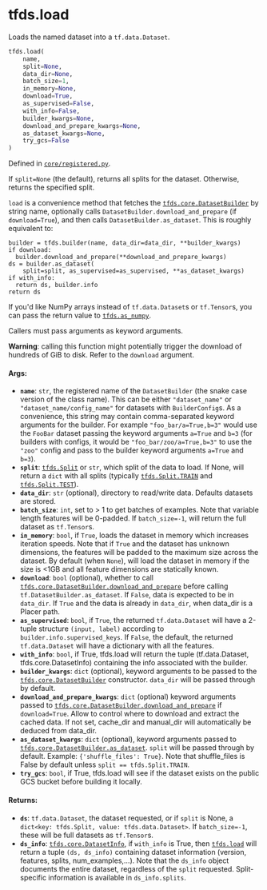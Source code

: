 <div itemscope itemtype="http://developers.google.com/ReferenceObject">
<meta itemprop="name" content="tfds.load" />
<meta itemprop="path" content="Stable" />
</div>

# tfds.load

Loads the named dataset into a `tf.data.Dataset`.

```python
tfds.load(
    name,
    split=None,
    data_dir=None,
    batch_size=1,
    in_memory=None,
    download=True,
    as_supervised=False,
    with_info=False,
    builder_kwargs=None,
    download_and_prepare_kwargs=None,
    as_dataset_kwargs=None,
    try_gcs=False
)
```

Defined in [`core/registered.py`](https://github.com/tensorflow/datasets/tree/master/tensorflow_datasets/core/registered.py).

<!-- Placeholder for "Used in" -->

If `split=None` (the default), returns all splits for the dataset. Otherwise,
returns the specified split.

`load` is a convenience method that fetches the <a href="../tfds/core/DatasetBuilder.md"><code>tfds.core.DatasetBuilder</code></a> by
string name, optionally calls `DatasetBuilder.download_and_prepare`
(if `download=True`), and then calls `DatasetBuilder.as_dataset`.
This is roughly equivalent to:

```
builder = tfds.builder(name, data_dir=data_dir, **builder_kwargs)
if download:
  builder.download_and_prepare(**download_and_prepare_kwargs)
ds = builder.as_dataset(
    split=split, as_supervised=as_supervised, **as_dataset_kwargs)
if with_info:
  return ds, builder.info
return ds
```

If you'd like NumPy arrays instead of `tf.data.Dataset`s or `tf.Tensor`s,
you can pass the return value to <a href="../tfds/as_numpy.md"><code>tfds.as_numpy</code></a>.

Callers must pass arguments as keyword arguments.

**Warning**: calling this function might potentially trigger the download
of hundreds of GiB to disk. Refer to the `download` argument.

#### Args:

*   <b>`name`</b>: `str`, the registered name of the `DatasetBuilder` (the snake
    case version of the class name). This can be either `"dataset_name"` or
    `"dataset_name/config_name"` for datasets with `BuilderConfig`s. As a
    convenience, this string may contain comma-separated keyword arguments for
    the builder. For example `"foo_bar/a=True,b=3"` would use the `FooBar`
    dataset passing the keyword arguments `a=True` and `b=3` (for builders with
    configs, it would be `"foo_bar/zoo/a=True,b=3"` to use the `"zoo"` config
    and pass to the builder keyword arguments `a=True` and `b=3`).
*   <b>`split`</b>: <a href="../tfds/Split.md"><code>tfds.Split</code></a> or
    `str`, which split of the data to load. If None, will return a `dict` with
    all splits (typically
    <a href="../tfds/Split.md#TRAIN"><code>tfds.Split.TRAIN</code></a> and
    <a href="../tfds/Split.md#TEST"><code>tfds.Split.TEST</code></a>).
*   <b>`data_dir`</b>: `str` (optional), directory to read/write data. Defaults
    datasets are stored.
*   <b>`batch_size`</b>: `int`, set to > 1 to get batches of examples. Note that
    variable length features will be 0-padded. If `batch_size=-1`, will return
    the full dataset as `tf.Tensor`s.
*   <b>`in_memory`</b>: `bool`, if `True`, loads the dataset in memory which
    increases iteration speeds. Note that if `True` and the dataset has unknown
    dimensions, the features will be padded to the maximum size across the
    dataset. By default (when `None`), will load the dataset in memory if the
    size is <1GB and all feature dimensions are statically known.
*   <b>`download`</b>: `bool` (optional), whether to call
    <a href="../tfds/core/DatasetBuilder.md#download_and_prepare"><code>tfds.core.DatasetBuilder.download_and_prepare</code></a>
    before calling `tf.DatasetBuilder.as_dataset`. If `False`, data is expected
    to be in `data_dir`. If `True` and the data is already in `data_dir`,
    when data_dir is a Placer path.
*   <b>`as_supervised`</b>: `bool`, if `True`, the returned `tf.data.Dataset`
    will have a 2-tuple structure `(input, label)` according to
    `builder.info.supervised_keys`. If `False`, the default, the returned
    `tf.data.Dataset` will have a dictionary with all the features.
*   <b>`with_info`</b>: `bool`, if True, tfds.load will return the tuple
    (tf.data.Dataset, tfds.core.DatasetInfo) containing the info associated with
    the builder.
*   <b>`builder_kwargs`</b>: `dict` (optional), keyword arguments to be passed
    to the
    <a href="../tfds/core/DatasetBuilder.md"><code>tfds.core.DatasetBuilder</code></a>
    constructor. `data_dir` will be passed through by default.
*   <b>`download_and_prepare_kwargs`</b>: `dict` (optional) keyword arguments
    passed to
    <a href="../tfds/core/DatasetBuilder.md#download_and_prepare"><code>tfds.core.DatasetBuilder.download_and_prepare</code></a>
    if `download=True`. Allow to control where to download and extract the
    cached data. If not set, cache_dir and manual_dir will automatically be
    deduced from data_dir.
*   <b>`as_dataset_kwargs`</b>: `dict` (optional), keyword arguments passed to
    <a href="../tfds/core/DatasetBuilder.md#as_dataset"><code>tfds.core.DatasetBuilder.as_dataset</code></a>.
    `split` will be passed through by default. Example: `{'shuffle_files':
    True}`. Note that shuffle_files is False by default unless `split ==
    tfds.Split.TRAIN`.
*   <b>`try_gcs`</b>: `bool`, if True, tfds.load will see if the dataset exists
    on the public GCS bucket before building it locally.

#### Returns:

*   <b>`ds`</b>: `tf.data.Dataset`, the dataset requested, or if `split` is
    None, a `dict<key: tfds.Split, value: tfds.data.Dataset>`. If
    `batch_size=-1`, these will be full datasets as `tf.Tensor`s.
*   <b>`ds_info`</b>:
    <a href="../tfds/core/DatasetInfo.md"><code>tfds.core.DatasetInfo</code></a>,
    if `with_info` is True, then
    <a href="../tfds/load.md"><code>tfds.load</code></a> will return a tuple
    `(ds, ds_info)` containing dataset information (version, features, splits,
    num_examples,...). Note that the `ds_info` object documents the entire
    dataset, regardless of the `split` requested. Split-specific information is
    available in `ds_info.splits`.
